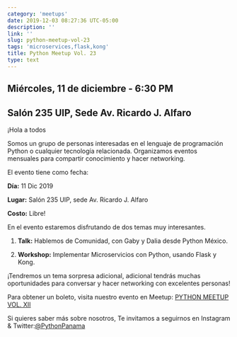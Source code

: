 ```yaml
---
category: 'meetups'
date: 2019-12-03 08:27:36 UTC-05:00
description: ''
link: ''
slug: python-meetup-vol-23
tags: 'microservices,flask,kong'
title: Python Meetup Vol. 23
type: text
---
```


## Miércoles, 11 de diciembre - 6:30 PM
## Salón 235 UIP, Sede Av. Ricardo J. Alfaro

¡Hola a todos

Somos un grupo de personas interesadas en el lenguaje de programación Python o cualquier tecnología relacionada. Organizamos eventos mensuales para compartir conocimiento y hacer networking.

El evento tiene como fecha:

**Día:** 11 Dic 2019

**Lugar:** Salón 235 UIP, sede Av. Ricardo J. Alfaro

**Costo:** Libre!

En el evento estaremos disfrutando de dos temas muy interesantes.

1. **Talk:** Hablemos de Comunidad, con Gaby y Dalia desde Python México.

2. **Workshop:** Implementar Microservicios con Python, usando Flask y Kong.

¡Tendremos un tema sorpresa adicional, adicional tendrás muchas oportunidades para conversar y hacer networking con excelentes personas!

Para obtener un boleto, visita nuestro evento en Meetup: [PYTHON MEETUP VOL. XII](https://www.meetup.com/es-ES/Python-Panama/events/266549452/)

Si quieres saber más sobre nosotros, Te invitamos a seguirnos en Instagram & Twitter:[@PythonPanama](https://twitter.com/PythonPanama)
